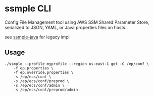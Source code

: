 ssmple CLI
==========

Config File Management tool using AWS SSM Shared Parameter Store, serialized to JSON, YAML, or Java properties files on hosts.

see [ssmple-java](https://github.com/adamcin/ssmple) for legacy impl

Usage
-----

```
./ssmple --profile myprofile --region us-east-1 get -C /ep/conf \
    -f ep.properties \
    -f ep.override.properties \
    -s /ep/ecs/conf \
    -s /ep/ecs/conf/preprod \
    -s /ep/ecs/conf/admin \
    -s /ep/ecs/conf/preprod/admin
```

